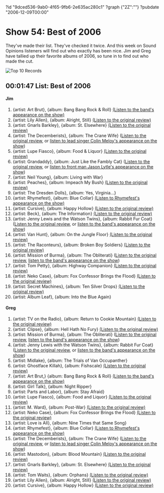 ?id "9dced536-9ab0-4f65-9fb6-2e635ac280c1"
?graph {"2Z":""}
?pubdate "2006-12-09T00:00"

# Show 54: Best of 2006
They've made their list. They've checked it twice. And this week on Sound Opinions listeners will find out who exactly has been nice. Jim and Greg have tallied up their favorite albums of 2006, so tune in to find out who made the cut.

![Top 10 Records](https://static.soundopinions.org/images/2006/topten.jpg)

## 00:01:47 List: Best of 2006

#### Jim
1. {artist: Art Brut}, {album: Bang Bang Rock & Roll} [(Listen to the band's appearance on the show)](/show/24/)
2. {artist: Lily Allen}, {album: Alright, Still} [(Listen to the original review)](/show/46/)
3. {artist: Gnarls Barkley}, {album: St. Elsewhere} [(Listen to the original review)](/show/23/)
4. {artist: The Decemberists}, {album: The Crane Wife} ([Listen to the original review](/show/46/), or [listen to lead singer Colin Meloy's appearance on the show](/show/9/))
5. {artist: Lupe Fiasco}, {album: Food & Liquor} [(Listen to the original review)](/show/43/)
6. {artist: Grandaddy}, {album: Just Like the Fambly Cat} ([Listen to the original review](/show/24/), or [listen to front man Jason Lytle's appearance on the show](/show/37/))
7. {artist: Neil Young}, {album: Living with War}
8. {artist: Peaches}, {album: Impeach My Bush} [(Listen to the original review)](/show/34/)
9. {artist: The Dresden Dolls}, {album: Yes, Virginia…}
10. {artist: Rhymefest}, {album: Blue Collar} [(Listen to Rhymefest's appearance on the show)](/show/33/)
11. {artist: Cursive}, {album: Happy Hollow} [(Listen to the original review)](/show/39/)
12. {artist: Beck}, {album: The Information} [(Listen to the original review)](/show/45/)
13. {artist: Jenny Lewis and the Watson Twins}, {album: Rabbit Fur Coat} ([Listen to the original review](show/8/), or [listen to the band's appearance on the show](/show/19/))
14. {artist: Van Hunt}, {album: On the Jungle Floor} [(Listen to the original review)](/show/21/)
15. {artist: The Raconteurs}, {album: Broken Boy Soldiers} [(Listen to the original review)](/show/25/)
16. {artist: Mission of Burma}, {album: The Obliterati} ([Listen to the original review](/show/26/), [listen to the band's appearance on the show](/show/38/))
17. {artist: Tom Petty}, {album: Highway Companion} [(Listen to the original review)](/show/35/)
18. {artist: Neko Case}, {album: Fox Confessor Brings the Flood} [(Listen to the original review)](/show/14/)
19. {artist: Secret Machines}, {album: Ten Silver Drops} [(Listen to the original review)](/show/20/)
20. {artist: Album Leaf}, {album: Into the Blue Again}

#### Greg

1. {artist: TV on the Radio}, {album: Return to Cookie Mountain} [(Listen to the original review)](/show/40/)
2. {artist: Clipse}, {album: Hell Hath No Fury} [(Listen to the original review)](/show/53/)
3. {artist: Mission of Burma}, {album: The Obliterati} ([Listen to the original review](/show/26/), [listen to the band's appearance on the show](/show/38/))
4. {artist: Jenny Lewis with the Watson Twins}, {album: Rabbit Fur Coat} ([Listen to the original review](/show/8/), or [listen to the band's appearance on the show](/show/19/))
5. {artist: Midlake}, {album: The Trials of Van Occupanther}
6. {artist: Ghostface Killah}, {album: Fishscale} [(Listen to the original review)](/show/20/)
7. {artist: Art Brut,} {album: Bang Bang Rock & Roll} [(Listen to the band's appearance on the show)](/show/24/)
8. {artist: Girl Talk}, {album: Night Ripper}
9. {artist: Parts and Labor}, {album: Stay Afraid}
10. {artist: Lupe Fiasco}, {album: Food and Liquor} [(Listen to the original review)](/show/43/)
11. {artist: M. Ward}, {album: Post-War} [(Listen to the original review)](/show/9/)
12. {artist: Neko Case}, {album: Fox Confessor Brings the Flood} [(Listen to the original review)](/show/14/)
13. {artist: Love is All}, {album: Nine Times that Same Song}
14. {artist: Rhymefest}, {album: Blue Collar} [(Listen to Rhymefest's appearance on the show)](/show/33/)
15. {artist: The Decemberists}, {album: The Crane Wife} ([Listen to the original review](/show/46/), or [listen to lead singer Colin Meloy's appearance on the show](/show/9/))
16. {artist: Mastodon}, {album: Blood Mountain} [(Listen to the original review)](/show/44/)
17. {artist: Gnarls Barkley}, {album: St. Elsewhere} [(Listen to the original review)](/show/23/)
18. {artist: Tom Waits}, {album: Orphans} [(Listen to the original review)](/show/52/)
19. {artist: Lily Allen}, {album: Alright, Still} [(Listen to the original review)](/show/46/)
20. {artist: Cursive}, {album: Happy Hollow} [(Listen to the original review)](/show/39/)